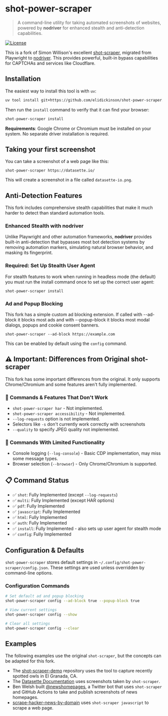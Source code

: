 # shot-power-scraper

> A command-line utility for taking automated screenshots of websites, powered by **nodriver** for enhanced stealth and anti-detection capabilities.

[![License](https://img.shields.io/badge/license-Apache%202.0-blue.svg)](https://github.com/simonw/shot-scraper/blob/master/LICENSE)

This is a fork of Simon Willison's excellent [shot-scraper](https://github.com/simonw/shot-scraper), migrated from Playwright to [nodriver](https://github.com/ultrafunkamsterdam/nodriver). This provides powerful, built-in bypass capabilities for CAPTCHAs and services like Cloudflare.

## Installation

The easiest way to install this tool is with `uv`:

```bash
uv tool install git+https://github.com/elidickinson/shot-power-scraper.git
```

Then run the `install` command to verify that it can find your browser:
```bash
shot-power-scraper install
```

**Requirements**: Google Chrome or Chromium must be installed on your system. No separate driver installation is required.

## Taking your first screenshot

You can take a screenshot of a web page like this:

    shot-power-scraper https://datasette.io/

This will create a screenshot in a file called `datasette-io.png`.

## Anti-Detection Features

This fork includes comprehensive stealth capabilities that make it much harder to detect than standard automation tools.

### Enhanced Stealth with nodriver

Unlike Playwright and other automation frameworks, **nodriver** provides built-in anti-detection that bypasses most bot detection systems by removing automation markers, simulating natural browser behavior, and masking its fingerprint.

### Required: Set Up Stealth User Agent

For stealth features to work when running in headless mode (the default) you must run the install command once to set up the correct user agent:

    shot-power-scraper install


### Ad and Popup Blocking

This fork has a simple custom ad blocking extension. If called with --ad-block it blocks most ads and with --popup-block it blocks most modal dialogs, popups and cookie consent banners.

    shot-power-scraper --ad-block https://example.com

This can be enabled by default using the `config` command.

## ⚠️ Important: Differences from Original shot-scraper

This fork has some important differences from the original. It only supports Chrome/Chromium and some features aren't fully implemented.

### 🚫 **Commands & Features That Don't Work**
- `shot-power-scraper har` - Not implemented.
- `shot-power-scraper accessibility` - Not implemented.
- `--log-requests` option is not implemented.
- Selectors like `-s` don't currently work correctly with screenshots
- `--quality` to specify JPEG quality not implemented.

### 🔄 **Commands With Limited Functionality**
- Console logging (`--log-console`) - Basic CDP implementation, may miss some message types.
- Browser selection (`--browser`) - Only Chrome/Chromium is supported.

## 📋 **Command Status**

- ✅ `shot`: Fully Implemented (except `--log-requests`)
- ✅ `multi`: Fully Implemented (except HAR options)
- ✅ `pdf`: Fully Implemented
- ✅ `javascript`: Fully Implemented
- ✅ `html`: Fully Implemented
- ✅ `auth`: Fully Implemented
- ✅ `install`: Fully Implemented - also sets up user agent for stealth mode
- ✅ `config`: Fully Implemented

## Configuration & Defaults

`shot-power-scraper` stores default settings in `~/.config/shot-power-scraper/config.json`. These settings are used unless overridden by command-line options.

### Configuration Commands
```bash
# Set default ad and popup blocking
shot-power-scraper config --ad-block true --popup-block true

# View current settings
shot-power-scraper config --show

# Clear all settings
shot-power-scraper config --clear
```

## Examples

The following examples use the original `shot-scraper`, but the concepts can be adapted for this fork.

- The [shot-scraper-demo](https://github.com/simonw/shot-scraper-demo) repository uses the tool to capture recently spotted owls in El Granada, CA.
- The [Datasette Documentation](https://docs.datasette.io/en/latest/) uses screenshots taken by `shot-scraper`.
- Ben Welsh built [@newshomepages](https://twitter.com/newshomepages), a Twitter bot that uses `shot-scraper` and GitHub Actions to take and publish screenshots of news homepages.
- [scrape-hacker-news-by-domain](https://github.com/simonw/scrape-hacker-news-by-domain) uses `shot-scraper javascript` to scrape a web page.
